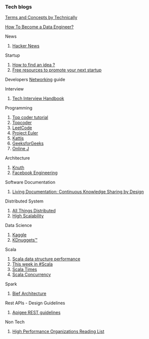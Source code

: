 ### Tech blogs

[Terms and Concepts by Technically](https://airtable.com/shrGh8BqZbkfkbrfk/tbluZ3ayLHC3CKsDb)

[How To Become a Data Engineer?](https://khashtamov.com/en/how-to-become-a-data-engineer/)

News

 1. [Hacker News](https://news.ycombinator.com/news)
 
Startup
  1. [How to find an idea ?](https://www.defmacro.org/2015/02/25/startup-ideas.html)
  2. [Free resources to promote your next startup](https://github.com/trekhleb/promote-your-next-startup)
 
 Developers [Networking](https://www.samjulien.com/shy-dev-networking) guide
 
Interview
1. [Tech Interview Handbook](https://techinterviewhandbook.org/algorithms/algorithms-introduction/)

Programming
1. [Top coder tutorial](https://www.topcoder.com/community/competitive-programming/tutorials/)
2. [Topcoder](https://www.google.com/url?q=https://www.topcoder.com/challenges&sa=D&source=hangouts&ust=1572751417019000&usg=AFQjCNHlwVNTJVB4j3oj4KgRLBeaOj8n5A)
3. [LeetCode](https://leetcode.com/)
4. [Project Euler](https://projecteuler.net/)
5. [Kattis](https://open.kattis.com/problems)
6. [GeeksforGeeks](https://www.geeksforgeeks.org/fundamentals-of-algorithms/)
7. [Online J](https://onlinejudge.org/)



Architecture
1.  [Knuth](https://www-cs-faculty.stanford.edu/~knuth/musings.html)
2. [Facebook Engineering](https://engineering.fb.com/)


Software Documentation
1. [Living Documentation: Continuous Knowledge Sharing by Design](https://www.amazon.com/Living-Documentation-Cyrille-Martraire/dp/0134689321)


Distributed System

 1. [All Things Distributed](https://www.allthingsdistributed.com/)
 2. [High Scalability](http://highscalability.com/)

Data Science 
1. [Kaggle](https://www.kaggle.com/)
2. [KDnuggets™](https://www.kdnuggets.com/)

Scala
																														
 1. [Scala data structure performance](https://www.google.com/url?q=https://docs.scala-lang.org/overviews/collections/performance-characteristics.html&sa=D&source=hangouts&ust=1572751417020000&usg=AFQjCNE2Ae3R8Jlt3ZcrqUeKV5mAGIb70A)
 2. [This week in #Scala](https://medium.com/disney-streaming/this-week-in-scala-oct-28-2019-17b680d52884?source=collection_home---4------0-----------------------)
 3. [Scala Times](https://scalatimes.com/)
 4. [Scala Concurrency](https://github.com/slouc/concurrency-in-scala-with-ce)

Spark 
1. [Bief Architecture](https://0x0fff.com/spark-architecture/)

Rest APIs - Design Guidelines
1. [Apigee REST guidelines](https://pages.apigee.com/rs/apigee/images/api-design-ebook-2012-03.pdf)

Non Tech
1. [High Performance Organizations Reading List](https://github.com/pdfernhout/High-Performance-Organizations-Reading-List)
